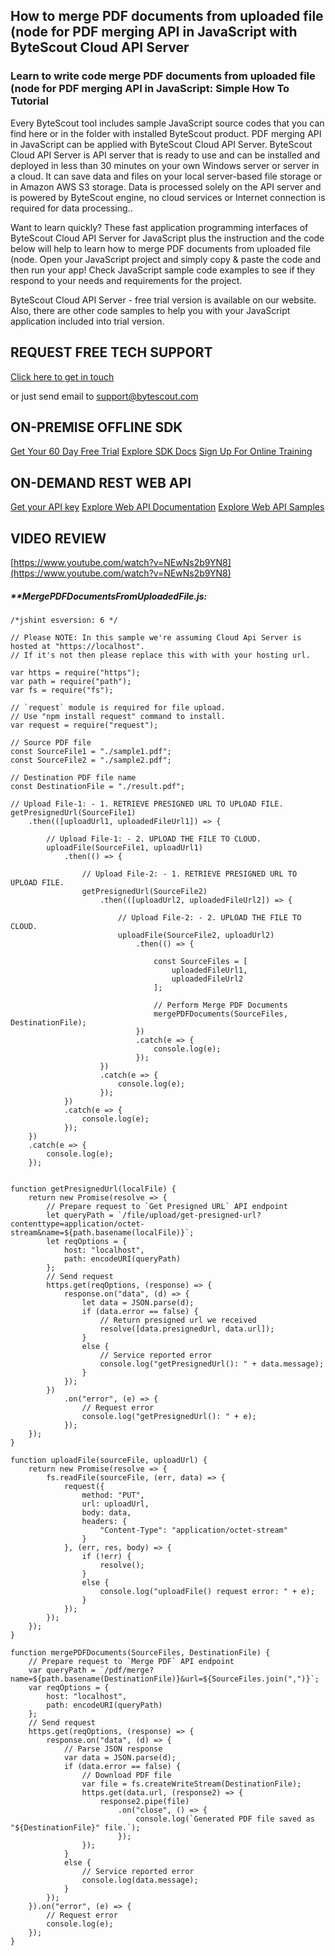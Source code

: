 ## How to merge PDF documents from uploaded file (node for PDF merging API in JavaScript with ByteScout Cloud API Server

### Learn to write code merge PDF documents from uploaded file (node for PDF merging API in JavaScript: Simple How To Tutorial

Every ByteScout tool includes sample JavaScript source codes that you can find here or in the folder with installed ByteScout product. PDF merging API in JavaScript can be applied with ByteScout Cloud API Server. ByteScout Cloud API Server is API server that is ready to use and can be installed and deployed in less than 30 minutes on your own Windows server or server in a cloud. It can save data and files on your local server-based file storage or in Amazon AWS S3 storage. Data is processed solely on the API server and is powered by ByteScout engine, no cloud services or Internet connection is required for data processing..

Want to learn quickly? These fast application programming interfaces of ByteScout Cloud API Server for JavaScript plus the instruction and the code below will help to learn how to merge PDF documents from uploaded file (node. Open your JavaScript project and simply copy & paste the code and then run your app! Check JavaScript sample code examples to see if they respond to your needs and requirements for the project.

ByteScout Cloud API Server - free trial version is available on our website. Also, there are other code samples to help you with your JavaScript application included into trial version.

## REQUEST FREE TECH SUPPORT

[Click here to get in touch](https://bytescout.zendesk.com/hc/en-us/requests/new?subject=ByteScout%20Cloud%20API%20Server%20Question)

or just send email to [support@bytescout.com](mailto:support@bytescout.com?subject=ByteScout%20Cloud%20API%20Server%20Question) 

## ON-PREMISE OFFLINE SDK 

[Get Your 60 Day Free Trial](https://bytescout.com/download/web-installer?utm_source=github-readme)
[Explore SDK Docs](https://bytescout.com/documentation/index.html?utm_source=github-readme)
[Sign Up For Online Training](https://academy.bytescout.com/)


## ON-DEMAND REST WEB API

[Get your API key](https://pdf.co/documentation/api?utm_source=github-readme)
[Explore Web API Documentation](https://pdf.co/documentation/api?utm_source=github-readme)
[Explore Web API Samples](https://github.com/bytescout/ByteScout-SDK-SourceCode/tree/master/PDF.co%20Web%20API)

## VIDEO REVIEW

[https://www.youtube.com/watch?v=NEwNs2b9YN8](https://www.youtube.com/watch?v=NEwNs2b9YN8)




<!-- code block begin -->

##### ****MergePDFDocumentsFromUploadedFile.js:**
    
```
/*jshint esversion: 6 */

// Please NOTE: In this sample we're assuming Cloud Api Server is hosted at "https://localhost". 
// If it's not then please replace this with with your hosting url.

var https = require("https");
var path = require("path");
var fs = require("fs");

// `request` module is required for file upload.
// Use "npm install request" command to install.
var request = require("request");

// Source PDF file
const SourceFile1 = "./sample1.pdf";
const SourceFile2 = "./sample2.pdf";

// Destination PDF file name
const DestinationFile = "./result.pdf";

// Upload File-1: - 1. RETRIEVE PRESIGNED URL TO UPLOAD FILE.
getPresignedUrl(SourceFile1)
    .then(([uploadUrl1, uploadedFileUrl1]) => {

        // Upload File-1: - 2. UPLOAD THE FILE TO CLOUD.
        uploadFile(SourceFile1, uploadUrl1)
            .then(() => {

                // Upload File-2: - 1. RETRIEVE PRESIGNED URL TO UPLOAD FILE.
                getPresignedUrl(SourceFile2)
                    .then(([uploadUrl2, uploadedFileUrl2]) => {

                        // Upload File-2: - 2. UPLOAD THE FILE TO CLOUD.
                        uploadFile(SourceFile2, uploadUrl2)
                            .then(() => {

                                const SourceFiles = [
                                    uploadedFileUrl1,
                                    uploadedFileUrl2
                                ];

                                // Perform Merge PDF Documents
                                mergePDFDocuments(SourceFiles, DestinationFile);
                            })
                            .catch(e => {
                                console.log(e);
                            });
                    })
                    .catch(e => {
                        console.log(e);
                    });
            })
            .catch(e => {
                console.log(e);
            });
    })
    .catch(e => {
        console.log(e);
    });


function getPresignedUrl(localFile) {
    return new Promise(resolve => {
        // Prepare request to `Get Presigned URL` API endpoint
        let queryPath = `/file/upload/get-presigned-url?contenttype=application/octet-stream&name=${path.basename(localFile)}`;
        let reqOptions = {
            host: "localhost",
            path: encodeURI(queryPath)
        };
        // Send request
        https.get(reqOptions, (response) => {
            response.on("data", (d) => {
                let data = JSON.parse(d);
                if (data.error == false) {
                    // Return presigned url we received
                    resolve([data.presignedUrl, data.url]);
                }
                else {
                    // Service reported error
                    console.log("getPresignedUrl(): " + data.message);
                }
            });
        })
            .on("error", (e) => {
                // Request error
                console.log("getPresignedUrl(): " + e);
            });
    });
}

function uploadFile(sourceFile, uploadUrl) {
    return new Promise(resolve => {
        fs.readFile(sourceFile, (err, data) => {
            request({
                method: "PUT",
                url: uploadUrl,
                body: data,
                headers: {
                    "Content-Type": "application/octet-stream"
                }
            }, (err, res, body) => {
                if (!err) {
                    resolve();
                }
                else {
                    console.log("uploadFile() request error: " + e);
                }
            });
        });
    });
}

function mergePDFDocuments(SourceFiles, DestinationFile) {
    // Prepare request to `Merge PDF` API endpoint
    var queryPath = `/pdf/merge?name=${path.basename(DestinationFile)}&url=${SourceFiles.join(",")}`;
    var reqOptions = {
        host: "localhost",
        path: encodeURI(queryPath)
    };
    // Send request
    https.get(reqOptions, (response) => {
        response.on("data", (d) => {
            // Parse JSON response
            var data = JSON.parse(d);
            if (data.error == false) {
                // Download PDF file
                var file = fs.createWriteStream(DestinationFile);
                https.get(data.url, (response2) => {
                    response2.pipe(file)
                        .on("close", () => {
                            console.log(`Generated PDF file saved as "${DestinationFile}" file.`);
                        });
                });
            }
            else {
                // Service reported error
                console.log(data.message);
            }
        });
    }).on("error", (e) => {
        // Request error
        console.log(e);
    });
}
```

<!-- code block end -->